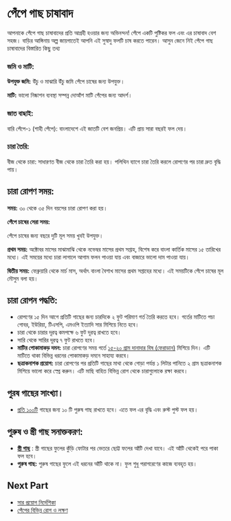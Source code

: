 # পেঁপে গাছ চাষাবাদ

আপনাকে পেঁপে গাছ চাষাবাদের প্রতি আগ্রহী হওয়ার জন্য অভিনন্দন! পেঁপে একটি পুষ্টিকর ফল এবং এর চাষাবাদ বেশ সহজ। বাড়ির আঙ্গিনায় অল্প জায়গাতেই আপনি এই সুস্বাদু ফলটি চাষ করতে পারেন। আসুন জেনে নিই পেঁপে গাছ চাষাবাদের বিস্তারিত কিছু তথ্য

### জমি ও মাটি:

**উপযুক্ত জমি:** উঁচু ও মাঝারি উঁচু জমি পেঁপে চাষের জন্য উপযুক্ত।

**মাটি:** ভালো নিষ্কাশন ব্যবস্থা সম্পন্ন দোআঁশ মাটি পেঁপের জন্য আদর্শ।

### জাত বাছাই:

বারি পেঁপে-১ (শাহী পেঁপে): বাংলাদেশে এই জাতটি বেশ জনপ্রিয়। এটি প্রায় সারা বছরই ফল দেয়।

### চারা তৈরি:

বীজ থেকে চারা: সাধারণত বীজ থেকে চারা তৈরি করা হয়। পলিথিন ব্যাগে চারা তৈরি করলে রোপণের পর চারা দ্রুত বৃদ্ধি পায়।

## চারা রোপণ সময়:

**সময়:** ৩০ থেকে ৩৫ দিন বয়সের চারা রোপণ করা হয়।

**পেঁপে চাষের সেরা সময়:**

পেঁপে চাষের জন্য বছরে দুটি মূল সময় খুবই উপযুক্ত।

**প্রথম সময়:** অক্টোবর মাসের মাঝামাঝি থেকে নভেম্বর মাসের প্রথম সপ্তাহ, বিশেষ করে বাংলা কার্তিক মাসের ১৫ তারিখের মধ্যে। এই সময়ের মধ্যে চারা লাগালে আগাম ফলন পাওয়া যায় এবং বাজারে ভালো দাম পাওয়া যায়।

**দ্বিতীয় সময়:** ফেব্রুয়ারি থেকে মার্চ মাস, অর্থাৎ বাংলা বৈশাখ মাসের প্রথম সপ্তাহের মধ্যে। এই সময়টিকে পেঁপে চাষের মূল মৌসুম বলা হয়।

## চারা রোপন পদ্ধতি:

- রোপণের ১৫ দিন আগে প্রতিটি গাছের জন্য চারদিকে ২ ফুট পরিমাণ গর্ত তৈরি করতে হবে। গর্তের মাটিতে পচা গোবর, ইউরিয়া, টিএসপি, এমওপি ইত্যাদি সার মিশিয়ে নিতে হবে।
- চারা থেকে চারার দূরত্ব কমপক্ষে ৬ ফুট দূরত্ব রাখতে হবে।
- সারি থেকে সারির দূরত্ব ৭ ফুট রাখতে হবে।
- **মাটির পোকামাকড় দমন:** চারা রোপণের সময় গর্তে [১৫-২০ গ্রাম দানাদার বিষ (ফেরাডান)](https://youtu.be/HaQpJmax62k?t=194) মিশিয়ে দিন। এটি মাটিতে থাকা বিভিন্ন ধরনের পোকামাকড় দমনে সাহায্য করবে।
- **ছত্রাকনাশক প্রয়োগ:** চারা রোপণের পর প্রতিটি গাছের মাথা থেকে গোড়া পর্যন্ত ১ লিটার পানিতে ২ গ্রাম ছত্রাকনাশক মিশিয়ে ভালো করে স্প্রে করুন। এটি মাছি বাহিত বিভিন্ন রোগ থেকে চারাগুলোকে রক্ষা করবে।

## পুরষ গাছের সাংখ্যা।

- [প্রতি ১০০টি](https://youtu.be/1i5UvOppSO4?t=191) গাছের জন্য ১০ টি পুরুষ গাছ রাখতে হবে। এতে ফল এর বৃদ্ধি এবং রুস্ট পুস্ট ফল হয়।

## পুরুষ ও স্ত্রী গাছ সনাক্তকরণ:

- [**স্ত্রী গাছ**](https://youtu.be/1i5UvOppSO4?t=211) : স্ত্রী গাছের ফুলের কুঁড়ি ফোটার পর ভেতরে ছোট্ট ফলের আঁটি দেখা যাবে। এই আঁটি থেকেই পরে পাকা ফল হবে।
- **পুরুষ গাছ:** পুরুষ গাছের ফুলে এই ধরনের আঁটি থাকে না। ফুল শুধু পরাগরেণের কাজে ব্যবহৃত হয়।

## Next Part

- [সার প্রয়োগ নির্দেশিকা](https://github.com/ShoyaibUddin/Modern-Agriculture/blob/c4bafcd08cec3fdd9bfae8edf17747baeaca6480/Cultivation%20of%20Papaya/fertilizer-application-guidelines.md)
- [পেঁপের বিভিন্ন রোগ ও লক্ষণ](https://github.com/ShoyaibUddin/Modern-Agriculture/blob/c4bafcd08cec3fdd9bfae8edf17747baeaca6480/Cultivation%20of%20Papaya/disease.md)
